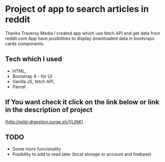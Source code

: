 # Project of app to search articles in reddit 

Thanks Traversy Media I created app which use fetch API and get data from reddit.com
App have posibilities to display downloaded data in bootsraps cards components. 

## Tech which I used

- HTML, 
- Bootstrap 4 - for UI
- Vanilla JS, fetch API, 
- Parcel

## If You want check it click on the link below or link in the description of project

[http://wild-digestion.surge.sh/](LINK)

## TODO

- Some more funcionality
- Posibility to add to read later (local storage or account and firebase)

